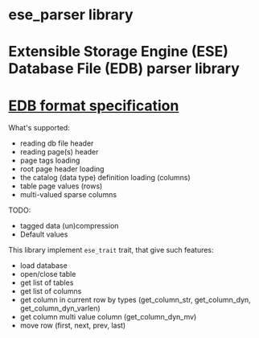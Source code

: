 # ese_parser library
# Extensible Storage Engine (ESE) Database File (EDB) parser library
# [EDB format  specification](https://github.com/libyal/libesedb/blob/main/documentation/Extensible%20Storage%20Engine%20(ESE)%20Database%20File%20(EDB)%20format.asciidoc)

What's supported:
- reading db file header
- reading page(s) header
- page tags loading
- root page header loading
- the catalog (data type) definition loading (columns)
- table page values (rows)
- multi-valued sparse columns

TODO:
- tagged data (un)compression
- Default values

This library implement `ese_trait` trait, that give such features:
- load database
- open/close table
- get list of tables
- get list of columns
- get column in current row by types (get_column_str, get_column_dyn, get_column_dyn_varlen)
- get column multi value column (get_column_dyn_mv)
- move row (first, next, prev, last)
